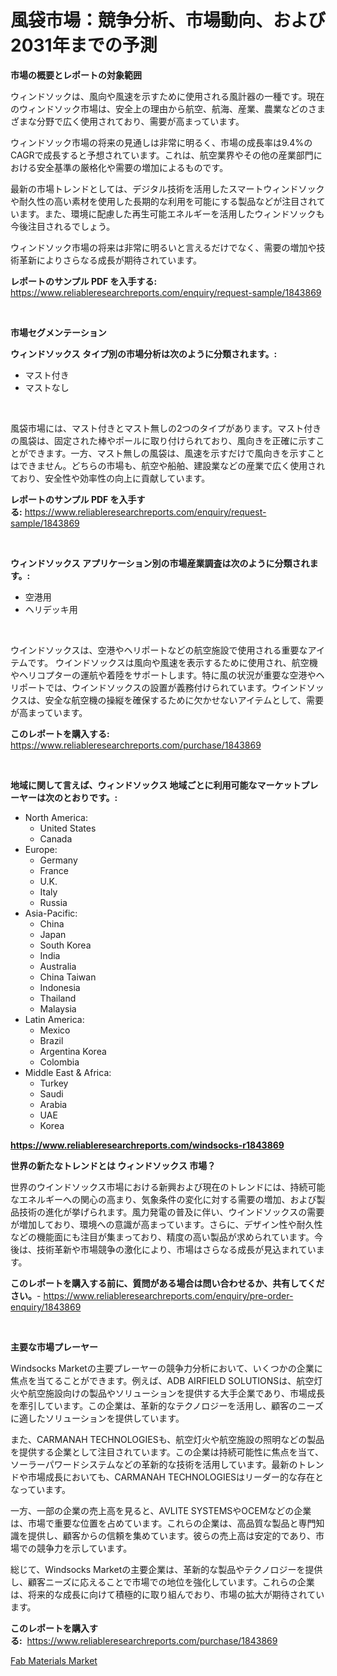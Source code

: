 <p><h1>風袋市場：競争分析、市場動向、および2031年までの予測</h1></p><p><strong>市場の概要とレポートの対象範囲</strong></p>
<p><p>ウィンドソックは、風向や風速を示すために使用される風計器の一種です。現在のウィンドソック市場は、安全上の理由から航空、航海、産業、農業などのさまざまな分野で広く使用されており、需要が高まっています。</p><p>ウィンドソック市場の将来の見通しは非常に明るく、市場の成長率は9.4%のCAGRで成長すると予想されています。これは、航空業界やその他の産業部門における安全基準の厳格化や需要の増加によるものです。</p><p>最新の市場トレンドとしては、デジタル技術を活用したスマートウィンドソックや耐久性の高い素材を使用した長期的な利用を可能にする製品などが注目されています。また、環境に配慮した再生可能エネルギーを活用したウィンドソックも今後注目されるでしょう。</p><p>ウィンドソック市場の将来は非常に明るいと言えるだけでなく、需要の増加や技術革新によりさらなる成長が期待されています。</p></p>
<p><strong>レポートのサンプル PDF を入手する:</strong> <a href="https://www.reliableresearchreports.com/enquiry/request-sample/1843869">https://www.reliableresearchreports.com/enquiry/request-sample/1843869</a></p>
<p>&nbsp;</p>
<p><strong>市場セグメンテーション</strong></p>
<p><strong>ウィンドソックス タイプ別の市場分析は次のように分類されます。:</strong></p>
<p><ul><li>マスト付き</li><li>マストなし</li></ul></p>
<p>&nbsp;</p>
<p><p>風袋市場には、マスト付きとマスト無しの2つのタイプがあります。マスト付きの風袋は、固定された棒やポールに取り付けられており、風向きを正確に示すことができます。一方、マスト無しの風袋は、風速を示すだけで風向きを示すことはできません。どちらの市場も、航空や船舶、建設業などの産業で広く使用されており、安全性や効率性の向上に貢献しています。</p></p>
<p><strong>レポートのサンプル PDF を入手する:</strong>&nbsp;<a href="https://www.reliableresearchreports.com/enquiry/request-sample/1843869">https://www.reliableresearchreports.com/enquiry/request-sample/1843869</a></p>
<p>&nbsp;</p>
<p><strong> ウィンドソックス アプリケーション別の市場産業調査は次のように分類されます。:</strong></p>
<p><ul><li>空港用</li><li>ヘリデッキ用</li></ul></p>
<p>&nbsp;</p>
<p><p>ウインドソックスは、空港やヘリポートなどの航空施設で使用される重要なアイテムです。 ウインドソックスは風向や風速を表示するために使用され、航空機やヘリコプターの運航や着陸をサポートします。特に風の状況が重要な空港やヘリポートでは、ウインドソックスの設置が義務付けられています。ウインドソックスは、安全な航空機の操縦を確保するために欠かせないアイテムとして、需要が高まっています。</p></p>
<p><strong>このレポートを購入する:</strong>&nbsp; <a href="https://www.reliableresearchreports.com/purchase/1843869">https://www.reliableresearchreports.com/purchase/1843869</a></p>
<p>&nbsp;</p>
<p><strong>地域に関して言えば、ウィンドソックス 地域ごとに利用可能なマーケットプレーヤーは次のとおりです。:</strong></p>
<p><ul>
    <li>
        North America:
        <ul>
            <li>United States</li>
            <li>Canada</li>
        </ul>
    </li>
    <li>
        Europe:
        <ul>
            <li>Germany</li>
            <li>France</li>
            <li>U.K.</li>
            <li>Italy</li>
            <li>Russia</li>
        </ul>
    </li>
    <li>
        Asia-Pacific:
        <ul>
            <li>China</li>
            <li>Japan</li>
            <li>South Korea</li>
            <li>India</li>
            <li>Australia</li>
            <li>China Taiwan</li>
            <li>Indonesia</li>
            <li>Thailand</li>
            <li>Malaysia</li>
        </ul>
    </li>
    <li>
        Latin America:
        <ul>
            <li>Mexico</li>
            <li>Brazil</li>
            <li>Argentina Korea</li>
            <li>Colombia</li>
        </ul>
    </li>
    <li>
        Middle East & Africa:
        <ul>
            <li>Turkey</li>
            <li>Saudi</li>
            <li>Arabia</li>
            <li>UAE</li>
            <li>Korea</li>
        </ul>
    </li>
    </ul></p>
<p><strong><a href="https://www.reliableresearchreports.com/windsocks-r1843869">https://www.reliableresearchreports.com/windsocks-r1843869</a></strong>&nbsp;</p>
<p><strong>世界の新たなトレンドとは ウィンドソックス 市場？</strong></p>
<p><p>世界のウインドソックス市場における新興および現在のトレンドには、持続可能なエネルギーへの関心の高まり、気象条件の変化に対する需要の増加、および製品技術の進化が挙げられます。風力発電の普及に伴い、ウインドソックスの需要が増加しており、環境への意識が高まっています。さらに、デザイン性や耐久性などの機能面にも注目が集まっており、精度の高い製品が求められています。今後は、技術革新や市場競争の激化により、市場はさらなる成長が見込まれています。</p></p>
<p><strong>このレポートを購入する前に、質問がある場合は問い合わせるか、共有してください。</strong>- <a href="https://www.reliableresearchreports.com/enquiry/pre-order-enquiry/1843869">https://www.reliableresearchreports.com/enquiry/pre-order-enquiry/1843869</a></p>
<p>&nbsp;</p>
<p><strong>主要な市場プレーヤー</strong></p>
<p><p>Windsocks Marketの主要プレーヤーの競争力分析において、いくつかの企業に焦点を当てることができます。例えば、ADB AIRFIELD SOLUTIONSは、航空灯火や航空施設向けの製品やソリューションを提供する大手企業であり、市場成長を牽引しています。この企業は、革新的なテクノロジーを活用し、顧客のニーズに適したソリューションを提供しています。</p><p>また、CARMANAH TECHNOLOGIESも、航空灯火や航空施設の照明などの製品を提供する企業として注目されています。この企業は持続可能性に焦点を当て、ソーラーパワードシステムなどの革新的な技術を活用しています。最新のトレンドや市場成長においても、CARMANAH TECHNOLOGIESはリーダー的な存在となっています。</p><p>一方、一部の企業の売上高を見ると、AVLITE SYSTEMSやOCEMなどの企業は、市場で重要な位置を占めています。これらの企業は、高品質な製品と専門知識を提供し、顧客からの信頼を集めています。彼らの売上高は安定的であり、市場での競争力を示しています。</p><p>総じて、Windsocks Marketの主要企業は、革新的な製品やテクノロジーを提供し、顧客ニーズに応えることで市場での地位を強化しています。これらの企業は、将来的な成長に向けて積極的に取り組んでおり、市場の拡大が期待されています。</p></p>
<p><strong>このレポートを購入する:</strong>&nbsp;&nbsp;<a href="https://www.reliableresearchreports.com/purchase/1843869">https://www.reliableresearchreports.com/purchase/1843869</a></p>
<p><p><a href="https://noble-drawer-34c.notion.site/Global-Fab-Materials-Market-by-Types-Applications-and-Major-Players-with-Regional-Growth-Rate-Ana-6d5263de29334ea3967710a2abcb3898">Fab Materials Market</a></p></p>